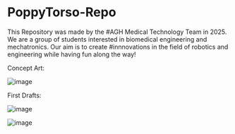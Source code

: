 # PoppyTorso-Repo

This Repository was made by the #AGH Medical Technology Team in 2025. We are a group of students interested in biomedical engineering and mechatronics. Our aim is to create #innnovations in the field of robotics and engineering while having fun along the way!

Concept Art:

![image](https://github.com/user-attachments/assets/c041478e-75b0-4ea9-9c69-864b6abde57d)

First Drafts:

![image](https://github.com/user-attachments/assets/e981e75d-a137-4e7a-bbb4-4e755ef5bb32)

![image](https://github.com/user-attachments/assets/064a27bc-6521-46ad-b2b0-86c1843bde4f)



